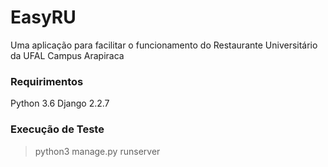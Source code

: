 # EasyRU
Uma aplicação para facilitar o funcionamento do Restaurante Universitário da UFAL Campus Arapiraca

### Requirimentos
Python 3.6
Django 2.2.7

### Execução de Teste
>python3 manage.py runserver
